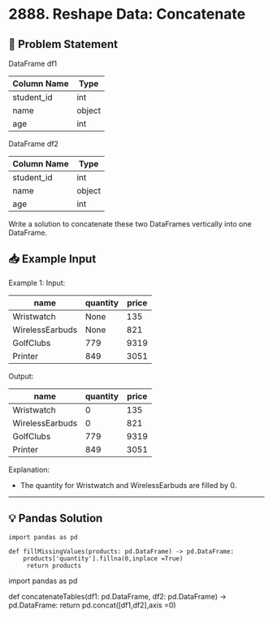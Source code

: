 # 2888. Reshape Data: Concatenate

## 📝 Problem Statement

DataFrame df1

| Column Name | Type   |
|-------------|--------|
| student_id  | int    |
| name        | object |
| age         | int    |


DataFrame df2

| Column Name | Type   |
|-------------|--------|
| student_id  | int    |
| name        | object |
| age         | int    |


Write a solution to concatenate these two DataFrames vertically into one DataFrame.

## 📥 Example Input

Example 1:
Input:

| name            | quantity | price |
|-----------------|----------|-------|
| Wristwatch      | None     | 135   |
| WirelessEarbuds | None     | 821   |
| GolfClubs       | 779      | 9319  |
| Printer         | 849      | 3051  |

Output:

| name            | quantity | price |
|-----------------|----------|-------|
| Wristwatch      | 0        | 135   |
| WirelessEarbuds | 0        | 821   |
| GolfClubs       | 779      | 9319  |
| Printer         | 849      | 3051  |

Explanation: 
  - The quantity for Wristwatch and WirelessEarbuds are filled by 0.




---

## 💡 Pandas Solution

  

    import pandas as pd

    def fillMissingValues(products: pd.DataFrame) -> pd.DataFrame:
        products['quantity'].fillna(0,inplace =True)
         return products

import pandas as pd

def concatenateTables(df1: pd.DataFrame, df2: pd.DataFrame) -> pd.DataFrame:
    return pd.concat([df1,df2],axis =0)
